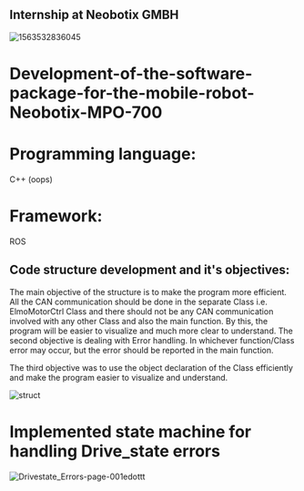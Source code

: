 

## Internship at Neobotix GMBH
![1563532836045](https://user-images.githubusercontent.com/79206625/125455239-8e366068-f406-41d6-a92f-fb4cbf94a1fc.jpg)

# Development-of-the-software-package-for-the-mobile-robot-Neobotix-MPO-700

# Programming language:
  C++ (oops)
  
 # Framework:
   ROS

## Code structure development and it's objectives:

The main objective of the structure is to make the program more efficient. All the CAN communication should be done in the separate Class i.e. ElmoMotorCtrl Class and there should not be any CAN communication involved with any other Class and also the main function. By this, the program will be easier to visualize and much more clear to understand.
The second objective is dealing with Error handling. In whichever function/Class error may occur, but the error should be reported in the main function.

The third objective was to use the object declaration of the Class efficiently and make the program easier to visualize and understand. 


![struct](https://user-images.githubusercontent.com/79206625/125451306-4bd4081c-1886-4f53-932d-cf742ad3742d.PNG)

# Implemented state machine for handling Drive_state errors

![Drivestate_Errors-page-001edottt](https://user-images.githubusercontent.com/79206625/125455713-e5a8ae9f-93af-431e-ba0f-755851f9734c.jpg)

